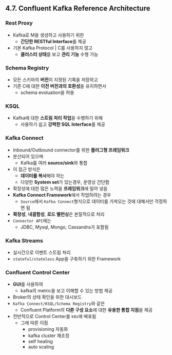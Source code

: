 ## 4.7. Confluent Kafka Reference Architecture

### Rest Proxy
- Kafka로 M을 생성하고 사용하기 위한
  - **간단한 RESTful Interface**를 제공
- 기본 Kafka Protocol | C를 사용하지 않고
  - **클러스터 상태**를 보고 **관리 기능** 수행 가능

### Schema Registry
- 모든 스키마의 **버전**이 지정된 기록을 저장하고
- 기존 C에 대한 **이전 버전과의 호환성**을 유지하면서
  - schema evoluation을 허용

### KSQL
- Kafka에 대한 **스트림 처리 작업**을 수행하기 위해
  - 사용하기 쉽고 **강력한 SQL Interface**를 제공

### Kafka Connect
- Inbound/Outbound connector를 위한 **플러그형 프레임워크**
- 분산되어 있으며
  - Kafka를 여러 **source/sink**와 통합
- 이 접근 방식은
  - **데이터를 복사**해야 하는
  - 다양한 **System set**가 있는경우, 운영상 간단함
- 확장성에 대한 많은 노력을 **프레임워크**에 밀어 넣음
- **Kafka Connect Framework**에서 작업하려는 경우
  - `Source`에서 `Kafka Connect`형식으로 데이터를 가져오는 것에 대해서만 걱정하면 됨
- **확장성**, **내결함성**, **로드 밸런싱**은 본질적으로 처리
- `Connector API`에는
  - JDBC, Mysql, Mongo, Cassandra가 포함됨

### Kafka Streams
- 실시간으로 이벤트 스트림 처리
- `stateful/stateless` App을 구축하기 위한 Framework

### Confluent Control Center
- **GUI**를 사용하여
  - kafka의 metric을 보고 이해할 수 있는 방법 제공
- Broker의 상태 확인을 위한 대시보드
- `Kafka Connect/KSQL/Schema Registry`와 같은
  - Confluent Platform의 **다른 구성 요소**에 대한 **유용한 통합 지점**을 제공
- 전반적으로 Control Center를 `k8s`에 배포됨
  - 그에 따른 이점
    - provisioning 자동화
    - kafka cluster 재조정
    - self healing
    - auto scaling